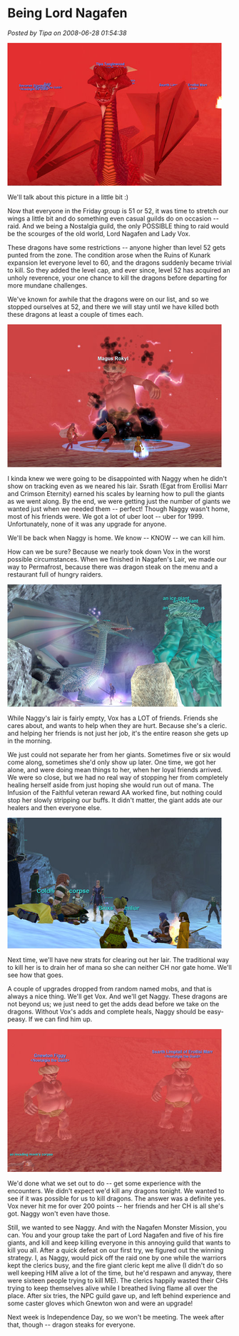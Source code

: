 # Being Lord Nagafen

*Posted by Tipa on 2008-06-28 01:54:38*

![eqgame-2008-06-28-00-21-06-07.jpg](../uploads/2008/06/eqgame-2008-06-28-00-21-06-07.jpg)

We'll talk about this picture in a little bit :)

Now that everyone in the Friday group is 51 or 52, it was time to stretch our wings a little bit and do something even casual guilds do on occasion -- raid. And we being a Nostalgia guild, the only POSSIBLE thing to raid would be the scourges of the old world, Lord Nagafen and Lady Vox.

These dragons have some restrictions -- anyone higher than level 52 gets punted from the zone. The condition arose when the Ruins of Kunark expansion let everyone level to 60, and the dragons suddenly became trivial to kill. So they added the level cap, and ever since, level 52 has acquired an unholy reverence, your one chance to kill the dragons before departing for more mundane challenges.

We've known for awhile that the dragons were on our list, and so we stopped ourselves at 52, and there we will stay until we have killed both these dragons at least a couple of times each.

![eqgame-2008-06-27-21-06-03-82.jpg](../uploads/2008/06/eqgame-2008-06-27-21-06-03-82.jpg)

I kinda knew we were going to be disappointed with Naggy when he didn't show on tracking even as we neared his lair. Ssrath (Egat from Erollisi Marr and Crimson Eternity) earned his scales by learning how to pull the giants as we went along. By the end, we were getting just the number of giants we wanted just when we needed them -- perfect! Though Naggy wasn't home, most of his friends were. We got a lot of uber loot -- uber for 1999. Unfortunately, none of it was any upgrade for anyone.

We'll be back when Naggy is home. We know -- KNOW -- we can kill him.

How can we be sure? Because we nearly took down Vox in the worst possible circumstances. When we finished in Nagafen's Lair, we made our way to Permafrost, because there was dragon steak on the menu and a restaurant full of hungry raiders.

![eqgame-2008-06-27-21-56-48-41.jpg](../uploads/2008/06/eqgame-2008-06-27-21-56-48-41.jpg)

While Naggy's lair is fairly empty, Vox has a LOT of friends. Friends she cares about, and wants to help when they are hurt. Because she's a cleric. and helping her friends is not just her job, it's the entire reason she gets up in the morning. 

We just could not separate her from her giants. Sometimes five or six would come along, sometimes she'd only show up later. One time, we got her alone, and were doing mean things to her, when her loyal friends arrived. We were so close, but we had no real way of stopping her from completely healing herself aside from just hoping she would run out of mana. The Infusion of the Faithful veteran reward AA worked fine, but nothing could stop her slowly stripping our buffs. It didn't matter, the giant adds ate our healers and then everyone else.

![eqgame-2008-06-27-23-37-46-48.jpg](../uploads/2008/06/eqgame-2008-06-27-23-37-46-48.jpg)

Next time, we'll have new strats for clearing out her lair. The traditional way to kill her is to drain her of mana so she can neither CH nor gate home. We'll see how that goes.

A couple of upgrades dropped from random named mobs, and that is always a nice thing. We'll get Vox. And we'll get Naggy. These dragons are not beyond us; we just need to get the adds dead before we take on the dragons. Without Vox's adds and complete heals, Naggy should be easy-peasy. If we can find him up.

![eqgame-2008-06-28-00-43-44-13.jpg](../uploads/2008/06/eqgame-2008-06-28-00-43-44-13.jpg)

We'd done what we set out to do -- get some experience with the encounters. We didn't expect we'd kill any dragons tonight. We wanted to see if it was possible for us to kill dragons. The answer was a definite yes. Vox never hit me for over 200 points -- her friends and her CH is all she's got. Naggy won't even have those.

Still, we wanted to see Naggy. And with the Nagafen Monster Mission, you can. You and your group take the part of Lord Nagafen and five of his fire giants, and kill and keep killing everyone in this annoying guild that wants to kill you all. After a quick defeat on our first try, we figured out the winning strategy. I, as Naggy, would pick off the raid one by one while the warriors kept the clerics busy, and the fire giant cleric kept me alive (I didn't do so well keeping HIM alive a lot of the time, but he'd respawn and anyway, there were sixteen people trying to kill ME). The clerics happily wasted their CHs trying to keep themselves alive while I breathed living flame all over the place. After six tries, the NPC guild gave up, and left behind experience and some caster gloves which Gnewton won and were an upgrade!

Next week is Independence Day, so we won't be meeting. The week after that, though -- dragon steaks for everyone.


